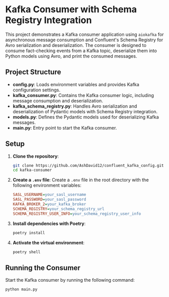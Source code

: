 # Kafka Consumer with Schema Registry Integration

This project demonstrates a Kafka consumer application using `aiokafka` for asynchronous message consumption and Confluent's Schema Registry for Avro serialization and deserialization. The consumer is designed to consume fact-checking events from a Kafka topic, deserialize them into Python models using Avro, and print the consumed messages.

## Project Structure

- **config.py**: Loads environment variables and provides Kafka configuration settings.
- **kafka_consumer.py**: Contains the Kafka consumer logic, including message consumption and deserialization.
- **kafka_schema_registry.py**: Handles Avro serialization and deserialization of Pydantic models with Schema Registry integration.
- **models.py**: Defines the Pydantic models used for deserializing Kafka messages.
- **main.py**: Entry point to start the Kafka consumer.

## Setup

1. **Clone the repository**:
    ```sh
    git clone https://github.com/AshDavid12/confluent_kafka_config.git
    cd kafka-consumer
    ```

2. **Create a `.env` file**:
    Create a `.env` file in the root directory with the following environment variables:
    ```ini
    SASL_USERNAME=your_sasl_username
    SASL_PASSWORD=your_sasl_password
    KAFKA_BROKER_2=your_kafka_broker
    SCHEMA_REGISTRY=your_schema_registry_url
    SCHEMA_REGISTRY_USER_INFO=your_schema_registry_user_info
    ```

3. **Install dependencies with Poetry**:
    ```sh
    poetry install
    ```

4. **Activate the virtual environment**:
    ```sh
    poetry shell
    ```

## Running the Consumer

Start the Kafka consumer by running the following command:
```sh
python main.py
